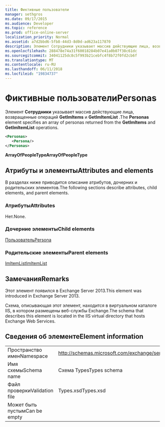 ```yaml
---
title: Фиктивные пользователи
manager: sethgros
ms.date: 09/17/2015
ms.audience: Developer
ms.topic: reference
ms.prod: office-online-server
localization_priority: Normal
ms.assetid: a7d2bbd6-5fb8-44d3-8d0d-ad623a117870
description: Элемент Сотрудники указывает массив действующие лица, возвращенные операций GetImItems и GetImItemList.
ms.openlocfilehash: 288478e74a31f60018284b07e41a0b07f38c61dc
ms.sourcegitcommit: 34041125dc8c5f993b21cebfc4f8b72f0fd2cb6f
ms.translationtype: MT
ms.contentlocale: ru-RU
ms.lasthandoff: 06/11/2018
ms.locfileid: "19834737"
---
```

# <a name="personas"></a><span data-ttu-id="c3ba7-103">Фиктивные пользователи</span><span class="sxs-lookup"><span data-stu-id="c3ba7-103">Personas</span></span>

<span data-ttu-id="c3ba7-104">Элемент **Сотрудники** указывает массив действующие лица, возвращенные операций **GetImItems** и **GetImItemList** .</span><span class="sxs-lookup"><span data-stu-id="c3ba7-104">The **Personas** element specifies an array of personas returned from the **GetImItems** and **GetImItemList** operations.</span></span> 
  
```XML
<Personas>
   <Persona/>
</Personas>
```

 <span data-ttu-id="c3ba7-105">**ArrayOfPeopleType**</span><span class="sxs-lookup"><span data-stu-id="c3ba7-105">**ArrayOfPeopleType**</span></span>
## <a name="attributes-and-elements"></a><span data-ttu-id="c3ba7-106">Атрибуты и элементы</span><span class="sxs-lookup"><span data-stu-id="c3ba7-106">Attributes and elements</span></span>

<span data-ttu-id="c3ba7-107">В разделах ниже приводится описание атрибутов, дочерних и родительских элементов.</span><span class="sxs-lookup"><span data-stu-id="c3ba7-107">The following sections describe attributes, child elements, and parent elements.</span></span>
  
### <a name="attributes"></a><span data-ttu-id="c3ba7-108">Атрибуты</span><span class="sxs-lookup"><span data-stu-id="c3ba7-108">Attributes</span></span>

<span data-ttu-id="c3ba7-109">Нет.</span><span class="sxs-lookup"><span data-stu-id="c3ba7-109">None.</span></span>
  
### <a name="child-elements"></a><span data-ttu-id="c3ba7-110">Дочерние элементы</span><span class="sxs-lookup"><span data-stu-id="c3ba7-110">Child elements</span></span>

[<span data-ttu-id="c3ba7-111">Пользователь</span><span class="sxs-lookup"><span data-stu-id="c3ba7-111">Persona</span></span>](persona.md)
  
### <a name="parent-elements"></a><span data-ttu-id="c3ba7-112">Родительские элементы</span><span class="sxs-lookup"><span data-stu-id="c3ba7-112">Parent elements</span></span>

[<span data-ttu-id="c3ba7-113">ImItemList</span><span class="sxs-lookup"><span data-stu-id="c3ba7-113">ImItemList</span></span>](imitemlist.md)
  
## <a name="remarks"></a><span data-ttu-id="c3ba7-114">Замечания</span><span class="sxs-lookup"><span data-stu-id="c3ba7-114">Remarks</span></span>

<span data-ttu-id="c3ba7-115">Этот элемент появился в Exchange Server 2013.</span><span class="sxs-lookup"><span data-stu-id="c3ba7-115">This element was introduced in Exchange Server 2013.</span></span>
  
<span data-ttu-id="c3ba7-116">Схема, описывающая этот элемент, находится в виртуальном каталоге IIS, в котором размещены веб-службы Exchange.</span><span class="sxs-lookup"><span data-stu-id="c3ba7-116">The schema that describes this element is located in the IIS virtual directory that hosts Exchange Web Services.</span></span>
  
## <a name="element-information"></a><span data-ttu-id="c3ba7-117">Сведения об элементе</span><span class="sxs-lookup"><span data-stu-id="c3ba7-117">Element information</span></span>

|||
|:-----|:-----|
|<span data-ttu-id="c3ba7-118">Пространство имен</span><span class="sxs-lookup"><span data-stu-id="c3ba7-118">Namespace</span></span>  <br/> |http://schemas.microsoft.com/exchange/services/2006/types  <br/> |
|<span data-ttu-id="c3ba7-119">Имя схемы</span><span class="sxs-lookup"><span data-stu-id="c3ba7-119">Schema name</span></span>  <br/> |<span data-ttu-id="c3ba7-120">Схема Types</span><span class="sxs-lookup"><span data-stu-id="c3ba7-120">Types schema</span></span>  <br/> |
|<span data-ttu-id="c3ba7-121">Файл проверки</span><span class="sxs-lookup"><span data-stu-id="c3ba7-121">Validation file</span></span>  <br/> |<span data-ttu-id="c3ba7-122">Types.xsd</span><span class="sxs-lookup"><span data-stu-id="c3ba7-122">Types.xsd</span></span>  <br/> |
|<span data-ttu-id="c3ba7-123">Может быть пустым</span><span class="sxs-lookup"><span data-stu-id="c3ba7-123">Can be empty</span></span>  <br/> ||
   

